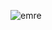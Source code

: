 
![emre](https://user-images.githubusercontent.com/78305632/158360059-d58dc773-1102-417b-b9ce-6d76b99c1739.jpeg)
